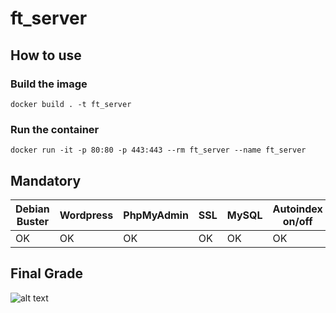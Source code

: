 # ft_server

## How to use

### Build the image

`docker build . -t ft_server`

### Run the container

`docker run -it -p 80:80 -p 443:443 --rm ft_server --name ft_server`

## Mandatory

| Debian Buster | Wordpress | PhpMyAdmin | SSL | MySQL | Autoindex on/off |
|----|----|----|----|----|----|
| OK | OK | OK | OK | OK | OK |

## Final Grade
![alt text](https://image.prntscr.com/image/-U6rw2XcRAysPSdUk2uGhQ.png)
